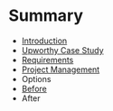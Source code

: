 # Summary

* [Introduction](README.md)
* [Upworthy Case Study](upworthy_case_study.md)
* [Requirements](requirements.md)
* [Project Management](project_management.md)
* Options
* [Before](before.md)
* After

